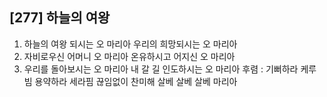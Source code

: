 ## [277] 하늘의 여왕

1) 하늘의 여왕 되시는 오 마리아 우리의 희망되시는 오 마리아
2) 자비로우신 어머니 오 마리아 온유하시고 어지신 오 마리아
3) 우리를 돌아보시는 오 마리아 내 갈 길 인도하시는 오 마리아
후렴 : 기뻐하라 케루빔 용약하라 세라핌 끊임없이 찬미해 살베 살베 살베 마리아
